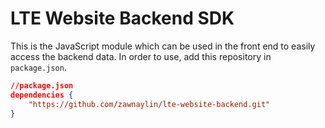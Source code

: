 # LTE Website Backend SDK

This is the JavaScript module which can be used in the front end to easily access the backend data.
In order to use, add this repository in `package.json`.
```json
//package.json
dependencies {
    "https://github.com/zawnaylin/lte-website-backend.git"
}
```